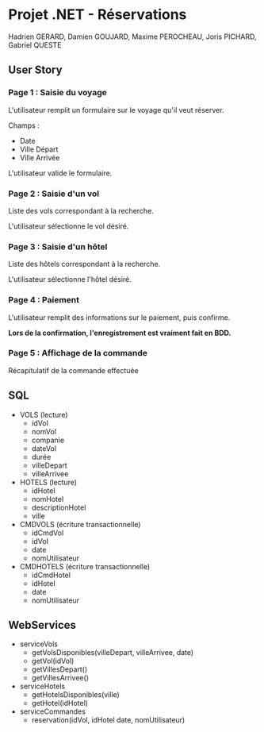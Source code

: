 # Projet .NET - Réservations #

Hadrien GERARD, Damien GOUJARD, Maxime PEROCHEAU, Joris PICHARD, Gabriel QUESTE

## User Story ##


### Page 1 : Saisie du voyage ###

L'utilisateur remplit un formulaire sur le voyage qu'il veut réserver.

Champs :

* Date
* Ville Départ
* Ville Arrivée

L'utilisateur valide le formulaire.

### Page 2 : Saisie d'un vol ###

Liste des vols correspondant à la recherche.

L'utilisateur sélectionne le vol désiré.

### Page 3 : Saisie d'un hôtel ###
Liste des hôtels correspondant à la recherche.

L'utilisateur sélectionne l'hôtel désiré.

### Page 4 : Paiement ###

L'utilisateur remplit des informations sur le paiement, puis confirme.

**Lors de la confirmation, l'enregistrement est vraiment fait en BDD.**

### Page 5 : Affichage de la commande ###

Récapitulatif de la commande effectuée

## SQL ##

* VOLS (lecture)
    * idVol
    * nomVol
    * companie
    * dateVol
    * durée
    * villeDepart
    * villeArrivee
* HOTELS (lecture)
    * idHotel
    * nomHotel
    * descriptionHotel
    * ville
* CMDVOLS (écriture transactionnelle)
    * idCmdVol
    * idVol
    * date
    * nomUtilisateur
* CMDHOTELS (écriture transactionnelle)
    * idCmdHotel
    * idHotel
    * date
    * nomUtilisateur


## WebServices ##

* serviceVols
    * getVolsDisponibles(villeDepart, villeArrivee, date)
    * getVol(idVol)
    * getVillesDepart()
    * getVillesArrivee()
* serviceHotels
    * getHotelsDisponibles(ville)
    * getHotel(idHotel)
* serviceCommandes
    * reservation(idVol, idHotel date, nomUtilisateur)